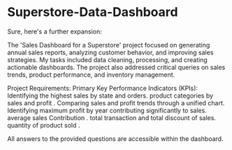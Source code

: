 # Superstore-Data-Dashboard
Sure, here's a further expansion:

The 'Sales Dashboard for a Superstore' project focused on generating annual sales reports, analyzing customer behavior, and improving sales strategies. My tasks included data cleaning, processing, and creating actionable dashboards. The project also addressed critical queries on sales trends, product performance, and inventory management.

Project Requirements: Primary Key Performance Indicators (KPIs):
Identifying the highest sales by state and orders.
product categories by sales and profit .
Comparing sales and profit trends through a unified chart.
Identifying maximum profit by year contributing significantly to sales.
average sales Contribution .
total transaction and total discount of sales.
quantity of product sold . 

All answers to the provided questions are accessible within the dashboard.
